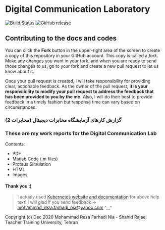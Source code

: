 # Digital Communication Laboratory
[![Build Status](https://api.travis-ci.org/FarhadiNia/Digital-Communication-Laboratory.svg?branch=master)](https://travis-ci.org/FarhadiNia/Digital-Communication-Laboratory)
[![GitHub release](https://img.shields.io/github/release/FarhadiNia/Digital-Communication-Laboratory.svg)](https://github.com/FarhadiNia/Digital-Communication-Laboratory/releases/latest)

## Contributing to the docs and codes
You can click the **Fork** button in the upper-right area of the screen to create a copy of this repository in your GitHub account. This copy is called a *fork*. Make any changes you want in your fork, and when you are ready to send those changes to us, go to your fork and create a new pull request to let us know about it.

Once your pull request is created, I will take responsibility for providing clear, actionable feedback.  As the owner of the pull request, **it is your responsibility to modify your pull request to address the feedback that has been provided to you by the me.**  Also, I will do their best to provide feedback in a timely fashion but response time can vary based on circumstances.

### گزارش کارهای آزمایشگاه مخابرات دیجیتال (مخابرات 2)
### These are my work reports for the Digital Communication Lab 

Contents:
* PDF
* Matlab Code (.m files)
* Proteus Simulation
* HTML
* Images

#### Thank you :)

> I actualy used [Kubernetes website and documentation](https://github.com/SeMeKh/website/blob/master/README.md) for above help text!
> I will glad if you send feedback -> mohammad_reza.farhadi_nia@yahoo.com ^__^

Copyright (c) Dec 2020 Mohammad Reza Farhadi Nia - Shahid Rajaei Teacher Training University, Tehran
